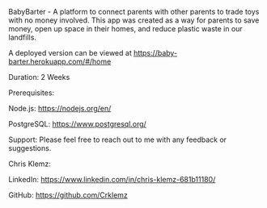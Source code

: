 BabyBarter - A platform to connect parents with other parents to trade toys with no money involved. This app was created as a way for parents to save money, open up space in their homes, and reduce plastic waste in our landfills.


A deployed version can be viewed at https://baby-barter.herokuapp.com/#/home


Duration: 2 Weeks


Prerequisites:

Node.js: https://nodejs.org/en/

PostgreSQL: https://www.postgresql.org/

Support:
Please feel free to reach out to me with any feedback or suggestions.

Chris Klemz:

LinkedIn: https://www.linkedin.com/in/chris-klemz-681b11180/


GitHub: https://github.com/Crklemz
